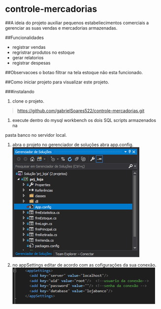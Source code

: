 # controle-mercadorias
##A ideia do projeto
auxiliar pequenos estabeliecimentos comerciais a gerenciar as suas vendas e mercadorias armazenadas.

##Funcionalidades
* registrar vendas
* regristrar produtos no estoque
* gerar relatorios
* registrar despesas

##Observacoes
o botao filtrar na tela estoque não esta funcionado.

##Como iniciar projeto
para visualizar este projeto.

###instalando
1. clone o projeto.

>https://github.com/gabrielSoares522/controle-mercadorias.git

1. execute dentro do mysql workbench os dois SQL scripts armazenados na 

pasta banco no servidor local.

1. abra o projeto no gerenciador de soluções abra app.config.
![geneciador](https://github.com/gabrielSoares522/controle-mercadorias/blob/master/imagens/geren_Solucoes.png)

1. no appSettings editar de acordo com as cofigurações da sua conexão.
![app_config](https://github.com/gabrielSoares522/controle-mercadorias/blob/master/imagens/app_config.png)
